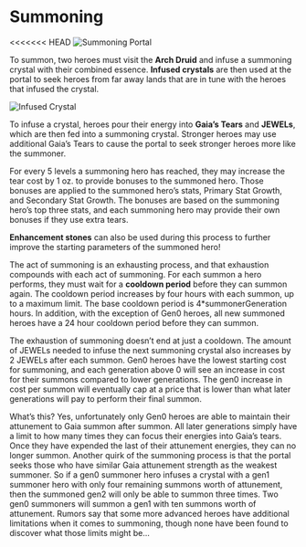 # Summoning

<<<<<<< HEAD
![Summoning Portal](https://dfk-hv.b-cdn.net/art-assets/portal.gif)


To summon, two heroes must visit the **Arch Druid** and infuse a summoning crystal with their combined essence. **Infused crystals** are then used at the portal to seek heroes from far away lands that are in tune with the heroes that infused the crystal. 

![Infused Crystal](https://dfk-hv.b-cdn.net/art-assets/crystal-yellow.gif)

To infuse a crystal, heroes pour their energy into **Gaia’s Tears** and **JEWELs**, which are then fed into a summoning crystal. Stronger heroes may use additional Gaia’s Tears to cause the portal to seek stronger heroes more like the summoner. 

For every 5 levels a summoning hero has reached, they may increase the tear cost by 1 oz. to provide bonuses to the summoned hero. Those bonuses are applied to the summoned hero’s stats, Primary Stat Growth, and Secondary Stat Growth. The bonuses are based on the summoning hero’s top three stats, and each summoning hero may provide their own bonuses if they use extra tears.

**Enhancement stones** can also be used during this process to further improve the starting parameters of the summoned hero!

The act of summoning is an exhausting process, and that exhaustion compounds with each act of summoning. For each summon a hero performs, they must wait for a **cooldown period** before they can summon again. The cooldown period increases by four hours with each summon, up to a maximum limit. The base cooldown period is 4*summonerGeneration hours. In addition, with the exception of Gen0 heroes, all new summoned heroes have a 24 hour cooldown period before they can summon. 

The exhaustion of summoning doesn’t end at just a cooldown. The amount of JEWELs needed to infuse the next summoning crystal also increases by 2 JEWELs after each summon. Gen0 heroes have the lowest starting cost for summoning, and each generation above 0 will see an increase in cost for their summons compared to lower generations. The gen0 increase in cost per summon will eventually cap at a price that is lower than what later generations will pay to perform their final summon.

What’s this? Yes, unfortunately only Gen0 heroes are able to maintain their attunement to Gaia summon after summon. All later generations simply have a limit to how many times they can focus their energies into Gaia’s tears. Once they have expended the last of their attunement energies, they can no longer summon. Another quirk of the summoning process is that the portal seeks those who have similar Gaia attunement strength as the weakest summoner. So if a gen0 summoner hero infuses a crystal with a gen1 summoner hero with only four remaining summons worth of attunement, then the summoned gen2 will only be able to summon three times. Two gen0 summoners will summon a gen1 with ten summons worth of attunement. Rumors say that some more advanced heroes have additional limitations when it comes to summoning, though none have been found to discover what those limits might be...
